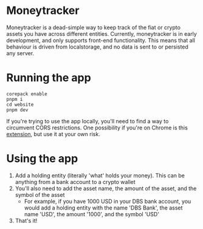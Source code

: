 # Moneytracker
Moneytracker is a dead-simple way to keep track of the fiat or crypto assets you have across different entities.
Currently, moneytracker is in early development, and only supports front-end functionality. This means that all behaviour
is driven from localstorage, and no data is sent to or persisted any server.

# Running the app
```shell
corepack enable
pnpm i
cd website
pnpm dev
```
If you're trying to use the app locally, you'll need to find a way to circumvent CORS restrictions.
One possibility if you're on Chrome is this [extension](https://chromewebstore.google.com/detail/allow-cors-access-control/lhobafahddgcelffkeicbaginigeejlf),
but use it at your own risk.

# Using the app
1. Add a holding entity (literally 'what' holds your money). This can be anything from a bank account to a crypto wallet
2. You'll also need to add the asset name, the amount of the asset, and the symbol of the asset
   - For example, if you have 1000 USD in your DBS bank account, you would add a holding entity with the name 'DBS Bank', the asset name 'USD', the amount '1000', and the symbol 'USD' 
3. That's it!


